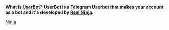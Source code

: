 **What is [UserBot](github.com/Xaleb1370/Userbot)**? 
__UserBot is a Telegram Userbot that makes your account as a bot and it's developed by [Real Ninja](t.me/RealNinja).__

[Ninja](https://telegra.ph/file/4cb73b43c6a190638071a.jpg)

